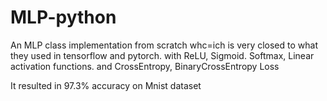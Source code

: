 # MLP-python
An MLP class implementation from scratch whc=ich is very closed to what they used in tensorflow and pytorch. with ReLU, Sigmoid. Softmax, Linear activation functions. and CrossEntropy, BinaryCrossEntropy Loss

It resulted in 97.3% accuracy on Mnist dataset
